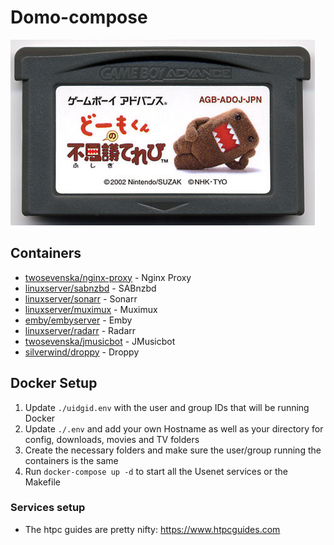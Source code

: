 # Domo-compose

![domo_logo](/domo_logo.jpg)

## Containers
* [twosevenska/nginx-proxy](https://cloud.docker.com/u/twosevenska/repository/docker/twosevenska/nginx-proxy) - Nginx Proxy
* [linuxserver/sabnzbd](https://github.com/linuxserver/docker-sabnzbd) - SABnzbd
* [linuxserver/sonarr](https://github.com/linuxserver/docker-sonarr) - Sonarr
* [linuxserver/muximux](https://github.com/linuxserver/docker-muximux) - Muximux
* [emby/embyserver](https://hub.docker.com/r/emby/embyserver/) - Emby
* [linuxserver/radarr](https://hub.docker.com/r/linuxserver/radarr) - Radarr
* [twosevenska/jmusicbot](https://cloud.docker.com/u/twosevenska/repository/docker/twosevenska/jmusicbot) - JMusicbot
* [silverwind/droppy](https://github.com/silverwind/droppy) - Droppy

## Docker Setup
1. Update `./uidgid.env` with the user and group IDs that will be running Docker
2. Update `./.env` and add your own Hostname as well as your directory for config, downloads, movies and TV folders
3. Create the necessary folders and make sure the user/group running the containers is the same
4. Run `docker-compose up -d` to start all the Usenet services or the Makefile

### Services setup
* The htpc guides are pretty nifty: https://www.htpcguides.com
